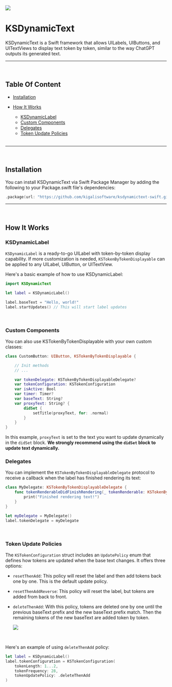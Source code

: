 <img src="https://github.com/kigalisoftware/ksdynamictext-swift/assets/44855831/53853ba6-35c3-444a-b748-2b9c7e4a16a7">

# KSDynamicText

KSDynamicText is a Swift framework that allows UILabels, UIButtons, and UITextViews to display text token by token, similar to the way ChatGPT outputs its generated text.

---

<br>

## Table Of Content

- [Installation](#installation)
  <br>

- [How It Works](#how-it-works)
  * [KSDynamicLabel](#KSDynamicLabel)
  * [Custom Components](#custom-components)
  * [Delegates](#delegates)
  * [Token Update Policies](#token-update-policies)
  <br>

---

<br>

## Installation

You can install KSDynamicText via Swift Package Manager by adding the following to your Package.swift file's dependencies:

```swift
.package(url: "https://github.com/kigalisoftware/ksdynamictext-swift.git", .upToNextMajor(from: "1.0.0"))
```

---

<br>

## How It Works

### KSDynamicLabel

`KSDynamicLabel` is a ready-to-go UILabel with token-by-token display capability. If more customization is needed, `KSTokenByTokenDisplayable` can be applied to any UILabel, UIButton, or UITextView.

Here's a basic example of how to use KSDynamicLabel:

```swift
import KSDynamicText

let label = KSDynamicLabel()

label.baseText = "Hello, world!"
label.startUpdates() // This will start label updates
```

<br>

### Custom Components

You can also use KSTokenByTokenDisplayable with your own custom classes:

```swift
class CustomButton: UIButton, KSTokenByTokenDisplayable {

    // Init methods
    // ...

    var tokenDelegate: KSTokenByTokenDisplayableDelegate?
    var tokenConfiguration: KSTokenConfiguration
    var isActive: Bool
    var timer: Timer?
    var baseText: String?
    var proxyText: String? {
        didSet {
            setTitle(proxyText, for: .normal)
        }
    }
}
```

In this example, `proxyText` is set to the text you want to update dynamically in the `didSet` block.
**We strongly recommend using the `didSet` block to update text dynamically.**
<br>

### Delegates

You can implement the `KSTokenByTokenDisplayableDelegate` protocol to receive a callback when the label has finished rendering its text:

```swift
class MyDelegate: KSTokenByTokenDisplayableDelegate {
    func tokenRenderableDidFinishRendering(_ tokenRenderable: KSTokenByTokenDisplayable) {
        print("Finished rendering text!")
    }
}

let myDelegate = MyDelegate()
label.tokenDelegate = myDelegate
```

<br>

### Token Update Policies

The `KSTokenConfiguration` struct includes an `UpdatePolicy` enum that defines how tokens are updated when the base text changes. It offers three options:

- `resetThenAdd`: This policy will reset the label and then add tokens back one by one. This is the default update policy.
  <br>

- `resetThenAddReverse`: This policy will reset the label, but tokens are added from back to front.
  <br>

- `deleteThenAdd`: With this policy, tokens are deleted one by one until the previous baseText prefix and the new baseText prefix match. Then the remaining tokens of the new baseText are added token by token.
  <br>

    <img src="https://github.com/kigalisoftware/ksdynamictext-swift/assets/44855831/c7ac9ca8-a66a-4c01-83cb-e74321feb446">
    
    
<br>

Here's an example of using `deleteThenAdd` policy:

```swift
let label = KSDynamicLabel()
label.tokenConfiguration = KSTokenConfiguration(
    tokenLength: 1...2,
    tokenFrequency: 28,
    tokenUpdatePolicy: .deleteThenAdd
)
```
